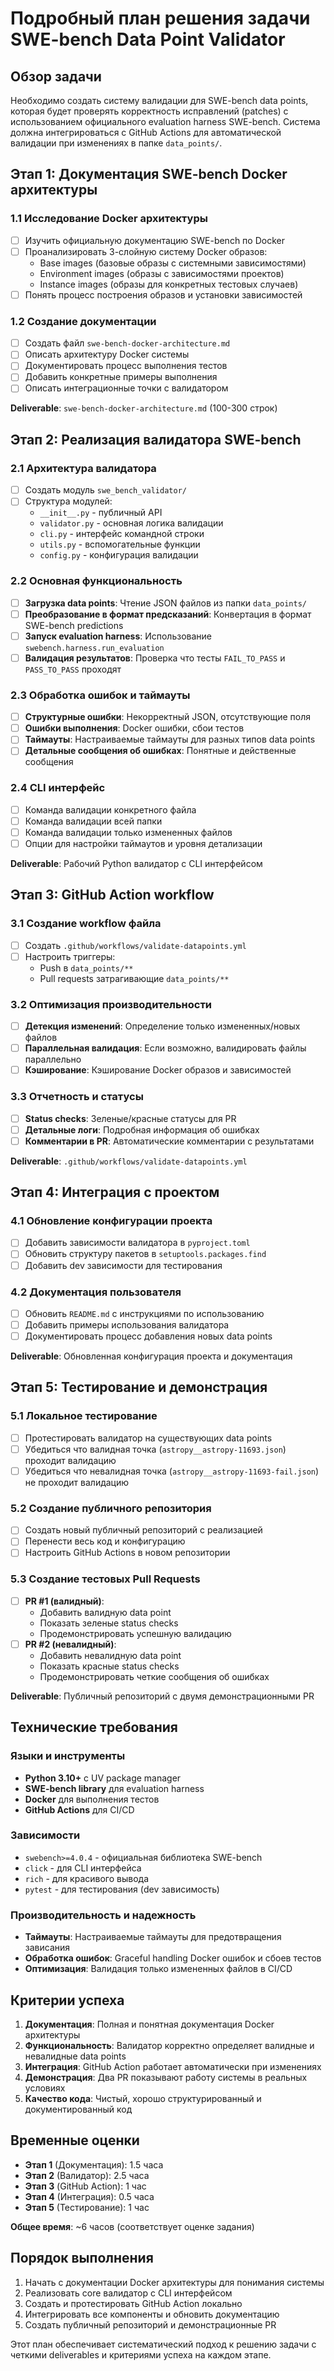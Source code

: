 # Подробный план решения задачи SWE-bench Data Point Validator

## Обзор задачи

Необходимо создать систему валидации для SWE-bench data points, которая будет проверять корректность исправлений (patches) с использованием официального evaluation harness SWE-bench. Система должна интегрироваться с GitHub Actions для автоматической валидации при изменениях в папке `data_points/`.

## Этап 1: Документация SWE-bench Docker архитектуры

### 1.1 Исследование Docker архитектуры
- [ ] Изучить официальную документацию SWE-bench по Docker
- [ ] Проанализировать 3-слойную систему Docker образов:
  - Base images (базовые образы с системными зависимостями)
  - Environment images (образы с зависимостями проектов)  
  - Instance images (образы для конкретных тестовых случаев)
- [ ] Понять процесс построения образов и установки зависимостей

### 1.2 Создание документации
- [ ] Создать файл `swe-bench-docker-architecture.md`
- [ ] Описать архитектуру Docker системы
- [ ] Документировать процесс выполнения тестов
- [ ] Добавить конкретные примеры выполнения
- [ ] Описать интеграционные точки с валидатором

**Deliverable**: `swe-bench-docker-architecture.md` (100-300 строк)

## Этап 2: Реализация валидатора SWE-bench

### 2.1 Архитектура валидатора
- [ ] Создать модуль `swe_bench_validator/`
- [ ] Структура модулей:
  - `__init__.py` - публичный API
  - `validator.py` - основная логика валидации
  - `cli.py` - интерфейс командной строки
  - `utils.py` - вспомогательные функции
  - `config.py` - конфигурация валидации

### 2.2 Основная функциональность
- [ ] **Загрузка data points**: Чтение JSON файлов из папки `data_points/`
- [ ] **Преобразование в формат предсказаний**: Конвертация в формат SWE-bench predictions
- [ ] **Запуск evaluation harness**: Использование `swebench.harness.run_evaluation`
- [ ] **Валидация результатов**: Проверка что тесты `FAIL_TO_PASS` и `PASS_TO_PASS` проходят

### 2.3 Обработка ошибок и таймауты
- [ ] **Структурные ошибки**: Некорректный JSON, отсутствующие поля
- [ ] **Ошибки выполнения**: Docker ошибки, сбои тестов
- [ ] **Таймауты**: Настраиваемые таймауты для разных типов data points
- [ ] **Детальные сообщения об ошибках**: Понятные и действенные сообщения

### 2.4 CLI интерфейс
- [ ] Команда валидации конкретного файла
- [ ] Команда валидации всей папки
- [ ] Команда валидации только измененных файлов
- [ ] Опции для настройки таймаутов и уровня детализации

**Deliverable**: Рабочий Python валидатор с CLI интерфейсом

## Этап 3: GitHub Action workflow

### 3.1 Создание workflow файла
- [ ] Создать `.github/workflows/validate-datapoints.yml`
- [ ] Настроить триггеры:
  - Push в `data_points/**`
  - Pull requests затрагивающие `data_points/**`

### 3.2 Оптимизация производительности
- [ ] **Детекция изменений**: Определение только измененных/новых файлов
- [ ] **Параллельная валидация**: Если возможно, валидировать файлы параллельно
- [ ] **Кэширование**: Кэширование Docker образов и зависимостей

### 3.3 Отчетность и статусы
- [ ] **Status checks**: Зеленые/красные статусы для PR
- [ ] **Детальные логи**: Подробная информация об ошибках
- [ ] **Комментарии в PR**: Автоматические комментарии с результатами

**Deliverable**: `.github/workflows/validate-datapoints.yml`

## Этап 4: Интеграция с проектом

### 4.1 Обновление конфигурации проекта
- [ ] Добавить зависимости валидатора в `pyproject.toml`
- [ ] Обновить структуру пакетов в `setuptools.packages.find`
- [ ] Добавить dev зависимости для тестирования

### 4.2 Документация пользователя
- [ ] Обновить `README.md` с инструкциями по использованию
- [ ] Добавить примеры использования валидатора
- [ ] Документировать процесс добавления новых data points

**Deliverable**: Обновленная конфигурация проекта и документация

## Этап 5: Тестирование и демонстрация

### 5.1 Локальное тестирование
- [ ] Протестировать валидатор на существующих data points
- [ ] Убедиться что валидная точка (`astropy__astropy-11693.json`) проходит валидацию
- [ ] Убедиться что невалидная точка (`astropy__astropy-11693-fail.json`) не проходит валидацию

### 5.2 Создание публичного репозитория
- [ ] Создать новый публичный репозиторий с реализацией
- [ ] Перенести весь код и конфигурацию
- [ ] Настроить GitHub Actions в новом репозитории

### 5.3 Создание тестовых Pull Requests
- [ ] **PR #1 (валидный)**: 
  - Добавить валидную data point
  - Показать зеленые status checks
  - Продемонстрировать успешную валидацию
- [ ] **PR #2 (невалидный)**:
  - Добавить невалидную data point  
  - Показать красные status checks
  - Продемонстрировать четкие сообщения об ошибках

**Deliverable**: Публичный репозиторий с двумя демонстрационными PR

## Технические требования

### Языки и инструменты
- **Python 3.10+** с UV package manager
- **SWE-bench library** для evaluation harness
- **Docker** для выполнения тестов
- **GitHub Actions** для CI/CD

### Зависимости
- `swebench>=4.0.4` - официальная библиотека SWE-bench
- `click` - для CLI интерфейса
- `rich` - для красивого вывода
- `pytest` - для тестирования (dev зависимость)

### Производительность и надежность
- **Таймауты**: Настраиваемые таймауты для предотвращения зависания
- **Обработка ошибок**: Graceful handling Docker ошибок и сбоев тестов
- **Оптимизация**: Валидация только измененных файлов в CI/CD

## Критерии успеха

1. **Документация**: Полная и понятная документация Docker архитектуры
2. **Функциональность**: Валидатор корректно определяет валидные и невалидные data points
3. **Интеграция**: GitHub Action работает автоматически при изменениях
4. **Демонстрация**: Два PR показывают работу системы в реальных условиях
5. **Качество кода**: Чистый, хорошо структурированный и документированный код

## Временные оценки

- **Этап 1** (Документация): 1.5 часа
- **Этап 2** (Валидатор): 2.5 часа  
- **Этап 3** (GitHub Action): 1 час
- **Этап 4** (Интеграция): 0.5 часа
- **Этап 5** (Тестирование): 1 час

**Общее время**: ~6 часов (соответствует оценке задания)

## Порядок выполнения

1. Начать с документации Docker архитектуры для понимания системы
2. Реализовать core валидатор с CLI интерфейсом
3. Создать и протестировать GitHub Action локально
4. Интегрировать все компоненты и обновить документацию
5. Создать публичный репозиторий и демонстрационные PR

Этот план обеспечивает систематический подход к решению задачи с четкими deliverables и критериями успеха на каждом этапе.
